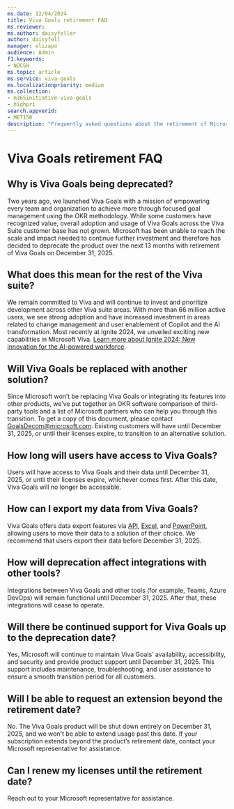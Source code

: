```yaml
---
ms.date: 12/04/2024
title: Viva Goals retirement FAQ
ms.reviewer: 
ms.author: daisyfeller
author: daisyfell
manager: elizapo
audience: Admin
f1.keywords:
- NOCSH
ms.topic: article
ms.service: viva-goals
ms.localizationpriority: medium
ms.collection:  
- m365initiative-viva-goals
- highpri  
search.appverid:
- MET150
description: "Frequently asked questions about the retirement of Microsoft Viva Goals"
---
```


# Viva Goals retirement FAQ

## Why is Viva Goals being deprecated?

Two years ago, we launched Viva Goals with a mission of empowering every team and organization to achieve more through focused goal management using the OKR methodology. While some customers have recognized value, overall adoption and usage of Viva Goals across the Viva Suite customer base has not grown. Microsoft has been unable to reach the scale and impact needed to continue further investment and therefore has decided to deprecate the product over the next 13 months with retirement of Viva Goals on December 31, 2025.

## What does this mean for the rest of the Viva suite?

We remain committed to Viva and will continue to invest and prioritize development across other Viva suite areas. With more than 66 million active users, we see strong adoption and have increased investment in areas related to change management and user enablement of Copilot and the AI transformation. Most recently at Ignite 2024, we unveiled exciting new capabilities in Microsoft Viva. [Learn more about Ignite 2024: New innovation for the AI-powered workforce](https://techcommunity.microsoft.com/blog/microsoftvivablog/ignite-2024-new-innovation-for-the-ai-powered-workforce/4303391).

## Will Viva Goals be replaced with another solution?

Since Microsoft won’t be replacing Viva Goals or integrating its features into other products, we’ve put together an OKR software comparison of third-party tools and a list of Microsoft partners who can help you through this transition. To get a copy of this document, please contact GoalsDecom@microsoft.com. Existing customers will have until December 31, 2025, or until their licenses expire, to transition to an alternative solution.

## How long will users have access to Viva Goals?

Users will have access to Viva Goals and their data until December 31, 2025, or until their licenses expire, whichever comes first. After this date, Viva Goals will no longer be accessible.

## How can I export my data from Viva Goals?

Viva Goals offers data export features via [API](/graph/api/goals-post-exportjobs?view=graph-rest-beta&tabs=http), [Excel](/viva/goals/explorer#save-and-export), and [PowerPoint](https://support.microsoft.com/topic/engage-with-viva-goals-365500a4-0599-41cd-bc86-09bef4206284), allowing users to move their data to a solution of their choice. We recommend that users export their data before December 31, 2025.

## How will deprecation affect integrations with other tools?

Integrations between Viva Goals and other tools (for example, Teams, Azure DevOps) will remain functional until December 31, 2025. After that, these integrations will cease to operate.

## Will there be continued support for Viva Goals up to the deprecation date?

Yes, Microsoft will continue to maintain Viva Goals’ availability, accessibility, and security and provide product support until December 31, 2025. This support includes maintenance, troubleshooting, and user assistance to ensure a smooth transition period for all customers.

## Will I be able to request an extension beyond the retirement date?

No. The Viva Goals product will be shut down entirely on December 31, 2025, and we won't be able to extend usage past this date. If your subscription extends beyond the product’s retirement date, contact your Microsoft representative for assistance.

## Can I renew my licenses until the retirement date?

Reach out to your Microsoft representative for assistance.
